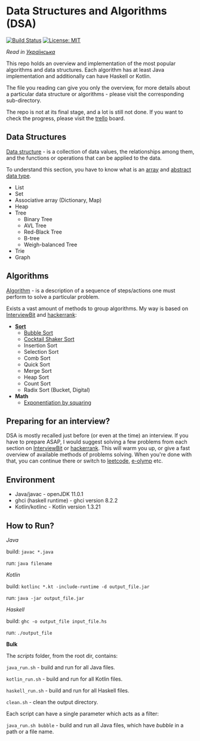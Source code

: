 # Data Structures and Algorithms (DSA) 

[![Build Status](https://travis-ci.org/YaroslavHavrylovych/dsa.svg?branch=development)](https://travis-ci.org/YaroslavHavrylovych/dsa)
[![License: MIT](https://img.shields.io/badge/License-MIT-yellow.svg)](https://opensource.org/licenses/MIT)

*Read in [Українська](README-UK.md)*

This repo holds an overview and implementation of the most popular algorithms and data structures.
Each algorithm has at least Java implementation and additionally can have
Haskell or Kotlin.

The file you reading can give you only the overview, for more details about a particular
data structure or algorithms - please visit the corresponding sub-directory.

The repo is not at its final stage, and a lot is still not done. If you want to check
the progress, please visit the [trello](https://trello.com/b/TWRrtolV/dsa) board.

## Data Structures

[Data structure](https://en.wikipedia.org/wiki/Data_structure) -
 is a collection of data values, the relationships among them, and the functions or operations that can be applied to the data.

To understand this section, you have to know what is an 
[array](https://en.wikipedia.org/wiki/Array) and
[abstract data type](https://en.wikipedia.org/wiki/Abstract_data_type).

* List
* Set
* Associative array (Dictionary, Map)
* Heap
* Tree
   * Binary Tree
   * AVL Tree
   * Red-Black Tree
   * B-tree
   * Weigh-balanced Tree
* Trie
* Graph

## Algorithms

[Algorithm](https://en.wikipedia.org/wiki/Algorithm) -
is a description of a sequence of steps/actions one must perform to solve a particular problem.

Exists a vast amount of methods to group algorithms. My way is based on
[InterviewBit](https://www.interviewbit.com/courses/programming/)
and [hackerrank](https://www.hackerrank.com/dashboard):

* **[Sort](algorithms/sort/)**
  * [Bubble Sort](algorithms/sort/comparison/bubble/)
  * [Cocktail Shaker Sort](algorithms/sort/comparison/cocktail_shaker/)
  * Insertion Sort
  * Selection Sort
  * Comb Sort
  * Quick Sort
  * Merge Sort
  * Heap Sort
  * Count Sort
  * Radix Sort (Bucket, Digital)
* **Math**
  * [Exponentiation by squaring](algorithms/math/exponentiation_by_squaring/readme.md)

## Preparing for an interview?

DSA is mostly recalled just before (or even at the time) an interview.
If you have to prepare ASAP, I would suggest solving a few problems from each section
on [InterviewBit](https://www.interviewbit.com/courses/programming/)
or [hackerrank](https://www.hackerrank.com/dashboard). 
This will warm you up, or give a fast overview of available methods of problems solving.
When you're done with that, you can continue there or switch to [leetcode](https://leetcode.com/), [e-olymp](https://www.e-olymp.com/uk/)
etc.

## Environment

* Java/javac - openJDK 11.0.1
* ghci (haskell runtime) - ghci version 8.2.2
* Kotlin/kotlinc - Kotlin version 1.3.21

## How to Run?

_Java_

build: `javac *.java`

run: `java filename`

_Kotlin_

build: `kotlinc *.kt -include-runtime -d output_file.jar`

run: `java -jar output_file.jar`

_Haskell_

build: `ghc -o output_file input_file.hs`

run: `./output_file`

**Bulk**

The *scripts* folder, from the root dir, contains:

`java_run.sh` - build and run for all Java files. 

`kotlin_run.sh` - build and run for all Kotlin files.

`haskell_run.sh` - build and run for all Haskell files.

`clean.sh` - clean the output directory.

Each script can have a single parameter which acts as a filter:

`java_run.sh bubble` - build and run all Java files, which have 
*bubble* in a path or a file name.
